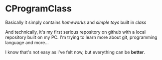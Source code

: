 # CProgramClass

Basically it simply contains *homeworks* and *simple toys* built in *class*

And technically, it's my first serious repository on github with a local repository
built on my PC. I'm trying to learn more about git, programming language and more...

I know that's not easy as I've felt now, but everything can be **better**.
